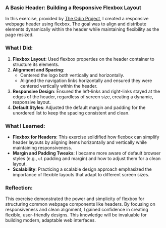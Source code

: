 ### A Basic Header: Building a Responsive Flexbox Layout

In this exercise, provided by [The Odin Project](https://github.com/TheOdinProject/css-exercises/tree/main/foundations/intro-to-css), I created a responsive webpage header using flexbox. The goal was to align and distribute elements dynamically within the header while maintaining flexibility as the page resized.

### What I Did:
1. **Flexbox Layout**: Used flexbox properties on the header container to structure its elements.  
2. **Alignment and Spacing**:  
   - Centered the logo both vertically and horizontally.  
   - Aligned the navigation links horizontally and ensured they were centered vertically within the header.  
3. **Responsive Design**: Ensured the left-links and right-links stayed at the edges of the header, regardless of screen size, creating a dynamic, responsive layout.  
4. **Default Styles**: Adjusted the default margin and padding for the unordered list to keep the spacing consistent and clean.

### What I Learned:
- **Flexbox for Headers**: This exercise solidified how flexbox can simplify header layouts by aligning items horizontally and vertically while maintaining responsiveness.  
- **Margin and Padding Tweaks**: I became more aware of default browser styles (e.g., `ul` padding and margin) and how to adjust them for a clean layout.  
- **Scalability**: Practicing a scalable design approach emphasized the importance of flexible layouts that adapt to different screen sizes.

### Reflection:
This exercise demonstrated the power and simplicity of flexbox for structuring common webpage components like headers. By focusing on responsiveness and clean alignment, I gained confidence in creating flexible, user-friendly designs. This knowledge will be invaluable for building modern, adaptable web interfaces.
